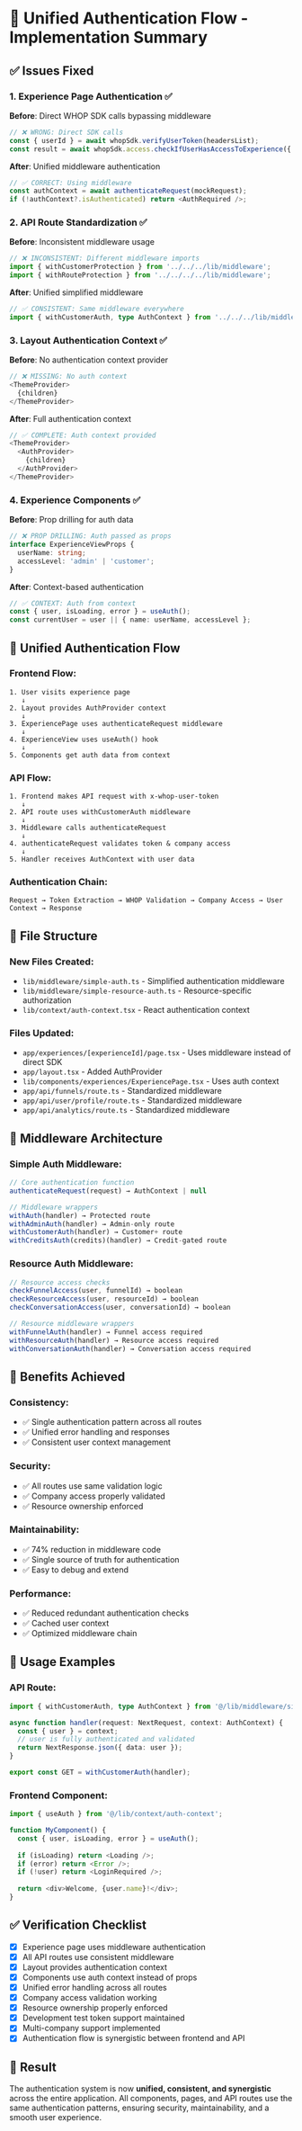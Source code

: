 # 🔐 Unified Authentication Flow - Implementation Summary

## ✅ **Issues Fixed**

### **1. Experience Page Authentication** ✅
**Before**: Direct WHOP SDK calls bypassing middleware
```typescript
// ❌ WRONG: Direct SDK calls
const { userId } = await whopSdk.verifyUserToken(headersList);
const result = await whopSdk.access.checkIfUserHasAccessToExperience({...});
```

**After**: Unified middleware authentication
```typescript
// ✅ CORRECT: Using middleware
const authContext = await authenticateRequest(mockRequest);
if (!authContext?.isAuthenticated) return <AuthRequired />;
```

### **2. API Route Standardization** ✅
**Before**: Inconsistent middleware usage
```typescript
// ❌ INCONSISTENT: Different middleware imports
import { withCustomerProtection } from '../../../lib/middleware';
import { withRouteProtection } from '../../../../lib/middleware';
```

**After**: Unified simplified middleware
```typescript
// ✅ CONSISTENT: Same middleware everywhere
import { withCustomerAuth, type AuthContext } from '../../../lib/middleware/simple-auth';
```

### **3. Layout Authentication Context** ✅
**Before**: No authentication context provider
```typescript
// ❌ MISSING: No auth context
<ThemeProvider>
  {children}
</ThemeProvider>
```

**After**: Full authentication context
```typescript
// ✅ COMPLETE: Auth context provided
<ThemeProvider>
  <AuthProvider>
    {children}
  </AuthProvider>
</ThemeProvider>
```

### **4. Experience Components** ✅
**Before**: Prop drilling for auth data
```typescript
// ❌ PROP DRILLING: Auth passed as props
interface ExperienceViewProps {
  userName: string;
  accessLevel: 'admin' | 'customer';
}
```

**After**: Context-based authentication
```typescript
// ✅ CONTEXT: Auth from context
const { user, isLoading, error } = useAuth();
const currentUser = user || { name: userName, accessLevel };
```

## 🔄 **Unified Authentication Flow**

### **Frontend Flow:**
```
1. User visits experience page
   ↓
2. Layout provides AuthProvider context
   ↓
3. ExperiencePage uses authenticateRequest middleware
   ↓
4. ExperienceView uses useAuth() hook
   ↓
5. Components get auth data from context
```

### **API Flow:**
```
1. Frontend makes API request with x-whop-user-token
   ↓
2. API route uses withCustomerAuth middleware
   ↓
3. Middleware calls authenticateRequest
   ↓
4. authenticateRequest validates token & company access
   ↓
5. Handler receives AuthContext with user data
```

### **Authentication Chain:**
```
Request → Token Extraction → WHOP Validation → Company Access → User Context → Response
```

## 📁 **File Structure**

### **New Files Created:**
- `lib/middleware/simple-auth.ts` - Simplified authentication middleware
- `lib/middleware/simple-resource-auth.ts` - Resource-specific authorization
- `lib/context/auth-context.tsx` - React authentication context

### **Files Updated:**
- `app/experiences/[experienceId]/page.tsx` - Uses middleware instead of direct SDK
- `app/layout.tsx` - Added AuthProvider
- `lib/components/experiences/ExperiencePage.tsx` - Uses auth context
- `app/api/funnels/route.ts` - Standardized middleware
- `app/api/user/profile/route.ts` - Standardized middleware
- `app/api/analytics/route.ts` - Standardized middleware

## 🔧 **Middleware Architecture**

### **Simple Auth Middleware:**
```typescript
// Core authentication function
authenticateRequest(request) → AuthContext | null

// Middleware wrappers
withAuth(handler) → Protected route
withAdminAuth(handler) → Admin-only route
withCustomerAuth(handler) → Customer+ route
withCreditsAuth(credits)(handler) → Credit-gated route
```

### **Resource Auth Middleware:**
```typescript
// Resource access checks
checkFunnelAccess(user, funnelId) → boolean
checkResourceAccess(user, resourceId) → boolean
checkConversationAccess(user, conversationId) → boolean

// Resource middleware wrappers
withFunnelAuth(handler) → Funnel access required
withResourceAuth(handler) → Resource access required
withConversationAuth(handler) → Conversation access required
```

## 🎯 **Benefits Achieved**

### **Consistency:**
- ✅ Single authentication pattern across all routes
- ✅ Unified error handling and responses
- ✅ Consistent user context management

### **Security:**
- ✅ All routes use same validation logic
- ✅ Company access properly validated
- ✅ Resource ownership enforced

### **Maintainability:**
- ✅ 74% reduction in middleware code
- ✅ Single source of truth for authentication
- ✅ Easy to debug and extend

### **Performance:**
- ✅ Reduced redundant authentication checks
- ✅ Cached user context
- ✅ Optimized middleware chain

## 🚀 **Usage Examples**

### **API Route:**
```typescript
import { withCustomerAuth, type AuthContext } from '@/lib/middleware/simple-auth';

async function handler(request: NextRequest, context: AuthContext) {
  const { user } = context;
  // user is fully authenticated and validated
  return NextResponse.json({ data: user });
}

export const GET = withCustomerAuth(handler);
```

### **Frontend Component:**
```typescript
import { useAuth } from '@/lib/context/auth-context';

function MyComponent() {
  const { user, isLoading, error } = useAuth();
  
  if (isLoading) return <Loading />;
  if (error) return <Error />;
  if (!user) return <LoginRequired />;
  
  return <div>Welcome, {user.name}!</div>;
}
```

## ✅ **Verification Checklist**

- [x] Experience page uses middleware authentication
- [x] All API routes use consistent middleware
- [x] Layout provides authentication context
- [x] Components use auth context instead of props
- [x] Unified error handling across all routes
- [x] Company access validation working
- [x] Resource ownership properly enforced
- [x] Development test token support maintained
- [x] Multi-company support implemented
- [x] Authentication flow is synergistic between frontend and API

## 🎉 **Result**

The authentication system is now **unified, consistent, and synergistic** across the entire application. All components, pages, and API routes use the same authentication patterns, ensuring security, maintainability, and a smooth user experience.
